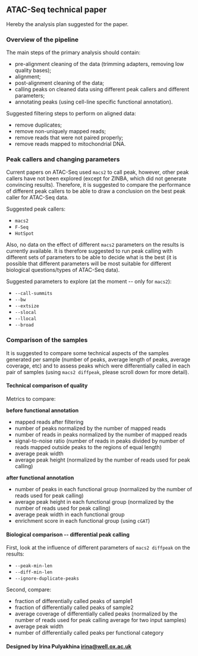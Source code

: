ATAC-Seq technical paper
--------------------------------------

Hereby the analysis plan suggested for the paper.

### Overview of the pipeline

The main steps of the primary analysis should contain:

- pre-alignment cleaning of the data (trimming adapters,
removing low quality bases);
- alignment;
- post-alignment cleaning of the data;
- calling peaks on cleaned data using different peak callers
and different parameters;
- annotating peaks (using cell-line specific functional
annotation).

Suggested filtering steps to perform on aligned data:

- remove duplicates;
- remove non-uniquely mapped reads;
- remove reads that were not paired properly;
- remove reads mapped to mitochondrial DNA.


### Peak callers and changing parameters

Current papers on ATAC-Seq used `macs2` to call peak, however,
other peak callers have not been explored (except for ZINBA,
which did not generate convincing results). Therefore, it is
suggested to compare the performance of different peak callers
to be able to draw a conclusion on the best peak caller for
ATAC-Seq data.

Suggested peak callers:

- `macs2`
- `F-Seq`
- `HotSpot`

Also, no data on the effect of different `macs2` parameters on
the results is currently available. It is therefore suggested to
run peak calling with different sets of parameters to be able
to decide what is the best (it is possible that different parameters
will be most suitable for different biological questions/types of
ATAC-Seq data).

Suggested parameters to explore (at the moment -- only for
`macs2`):

- `--call-summits`
- `--bw`
- `--extsize`
- `--slocal`
- `--llocal`
- `--broad`


### Comparison of the samples

It is suggested to compare some technical aspects
of the samples generated per sample (number of peaks,
average length of peaks, average coverage, etc) and to
assess peaks which were differentially called in each
pair of samples (using `macs2 diffpeak`, please scroll
down for more detail).

#### Technical comparison of quality

Metrics to compare:

**before functional annotation**

- mapped reads after filtering
- number of peaks normalized by the number of mapped reads
- number of reads in peaks normalized by the number of mapped reads
- signal-to-noise ratio (number of reads in peaks divided by number
of reads mapped outside peaks to the regions of equal length)
- average peak width
- average peak height (normalized by the number of reads used for
peak calling)

**after functional annotation**

- number of peaks in each functional group (normalized by the
number of reads used for peak calling)
- average peak height in each functional group (normalized by the
number of reads used for peak calling)
- average peak width in each functional group
- enrichment score in each functional group (using `cGAT`)


#### Biological comparison -- differential peak calling

First, look at the influence of different parameters of
`macs2 diffpeak` on the results:

- `--peak-min-len`
- `--diff-min-len`
- `--ignore-duplicate-peaks`

Second, compare:

- fraction of differentially called peaks of sample1
- fraction of differentially called peaks of sample2
- average coverage of differentially called peaks
(normalized by the number of reads used for peak calling
average for two input samples)
- average peak width
- number of differentially called peaks per functional category





#### Designed by Irina Pulyakhina irina@well.ox.ac.uk

